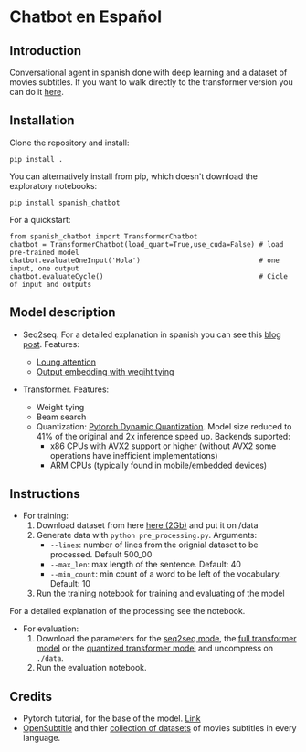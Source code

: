 # Chatbot en Español

## Introduction

Conversational agent in spanish done with deep learning and a dataset of movies subtitles. If you want to walk directly to the transformer version you can do it [here](https://rubenchaves.com/chatbot).

## Installation

Clone the repository and install:

    pip install .

You can alternatively install from pip, which doesn't download the exploratory notebooks:

    pip install spanish_chatbot

For a quickstart:

    from spanish_chatbot import TransformerChatbot
    chatbot = TransformerChatbot(load_quant=True,use_cuda=False) # load pre-trained model
    chatbot.evaluateOneInput('Hola')                             # one input, one output
    chatbot.evaluateCycle()                                      # Cicle of input and outputs

## Model description

- Seq2seq. For a detailed explanation in spanish you can see this [blog post](https://medium.com/@ruben_onelove/como-hacer-un-chatbot-en-espa%C3%B1ol-y-que-te-trolee-en-el-intento-2a8105d66de8). Features:

  - [Loung attention](https://arxiv.org/abs/1508.04025)
  - [Output embedding with wegiht tying](http://www.aclweb.org/anthology/E17-2025)

- Transformer. Features:

  - Weight tying
  - Beam search
  - Quantization: [Pytorch Dynamic Quantization](https://pytorch.org/docs/stable/quantization.html#quantization-workflows). Model size reduced to 41% of the original and 2x inference speed up. Backends suported:
    - x86 CPUs with AVX2 support or higher (without AVX2 some operations have inefficient implementations)
    - ARM CPUs (typically found in mobile/embedded devices)

## Instructions

- For training:
  1. Download dataset from here [here (2Gb)](http://opus.nlpl.eu/download.php?f=OpenSubtitles/v2018/mono/OpenSubtitles.raw.es.gz ) and put it on /data
  2. Generate data with `python pre_processing.py`. Arguments:
     - `--lines`: number of lines from the orignial dataset to be processed. Default 500_00
     - `--max_len`: max length of the sentence. Default: 40
     - `--min_count`: min count of a word to be left of the vocabulary. Default: 10
  3. Run the training notebook for training and evaluating of the model

For a detailed explanation of the processing see the notebook.

- For evaluation:
  1. Download the parameters for the [seq2seq mode](https://drive.google.com/open?id=1YmAgP_K75znP599HsW4kGlA2e-oeguhX), the [full transformer model](https://drive.google.com/open?id=12u1dOvexsnhKdJAW53ri4PC6gOyvo3ZT) or the [quantized transformer model](https://drive.google.com/file/d/1ZE3_AUzJWNvwVXzkvWI_4DS8NgniFhFB/view?usp=sharing) and uncompress on `./data`.
  2. Run the evaluation notebook.

## Credits

- Pytorch tutorial, for the base of the model. [Link](https://pytorch.org/tutorials/beginner/chatbot_tutorial.html)
- [OpenSubtitle](http://www.opensubtitles.org/) and thier [collection of datasets](http://opus.nlpl.eu/OpenSubtitles.php) of movies subtitles in every language.